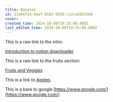 ```yaml
---
title: Bananas
id: 11a04714-9aef-8162-b558-cc2ca6025568
cover: 
created_time: 2024-10-09T19:35:00.000Z
last_edited_time: 2024-10-09T19:55:00.000Z
---
```




This is a raw link to the intro: 


[Introduction to notion downloader](/notion-downloader-sample/database/introduction-to-notion-downloader.md)


This is a raw link to the fruits section: 


[Fruits and Veggies](/notion-downloader-sample/nested-pages-and-links/examples/fruits-and-veggies.md)


This is a link to [Apples](/notion-downloader-sample/database/apples-are-good.md).


This is a bare to google [https://www.google.com/](https://www.google.com/)

